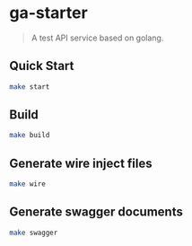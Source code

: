 # ga-starter

> A test API service based on golang.

## Quick Start

```bash
make start
```

## Build

```bash
make build
```

## Generate wire inject files

```bash
make wire
```

## Generate swagger documents

```bash
make swagger
```

